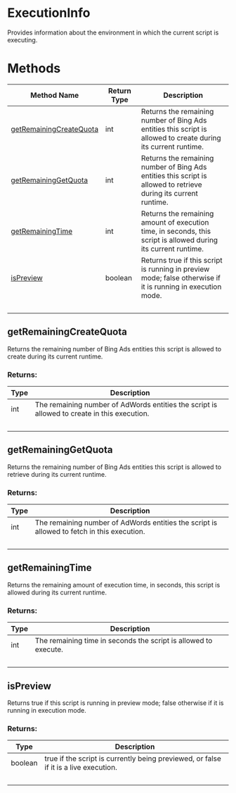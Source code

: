 # ExecutionInfo
Provides information about the environment in which the current script is executing.

# Methods
|Method Name|Return Type|Description|
|-|-|-
[getRemainingCreateQuota](#getremainingcreatequota)|int|Returns the remaining number of Bing Ads entities this script is allowed to create during its current runtime.<br />
[getRemainingGetQuota](#getremaininggetquota)|int|Returns the remaining number of Bing Ads entities this script is allowed to retrieve during its current runtime.<br />
[getRemainingTime](#getremainingtime)|int|Returns the remaining amount of execution time, in seconds, this script is allowed during its current runtime.<br />
[isPreview](#ispreview)|boolean|Returns true if this script is running in preview mode; false otherwise if it is running in execution mode. <br />
&nbsp;|&nbsp;|&nbsp;

## <a name="getremainingcreatequota"></a>getRemainingCreateQuota
Returns the remaining number of Bing Ads entities this script is allowed to create during its current runtime.

### Returns:
|Type|Description|
|-|-
int|The remaining number of AdWords entities the script is allowed to create in this execution.
&nbsp;|&nbsp;
## <a name="getremaininggetquota"></a>getRemainingGetQuota
Returns the remaining number of Bing Ads entities this script is allowed to retrieve during its current runtime.

### Returns:
|Type|Description|
|-|-
int|The remaining number of AdWords entities the script is allowed to fetch in this execution.
&nbsp;|&nbsp;
## <a name="getremainingtime"></a>getRemainingTime
Returns the remaining amount of execution time, in seconds, this script is allowed during its current runtime.

### Returns:
|Type|Description|
|-|-
int|The remaining time in seconds the script is allowed to execute.
&nbsp;|&nbsp;
## <a name="ispreview"></a>isPreview
Returns true if this script is running in preview mode; false otherwise if it is running in execution mode. 

### Returns:
|Type|Description|
|-|-
boolean|true if the script is currently being previewed, or false if it is a live execution.
&nbsp;|&nbsp;

